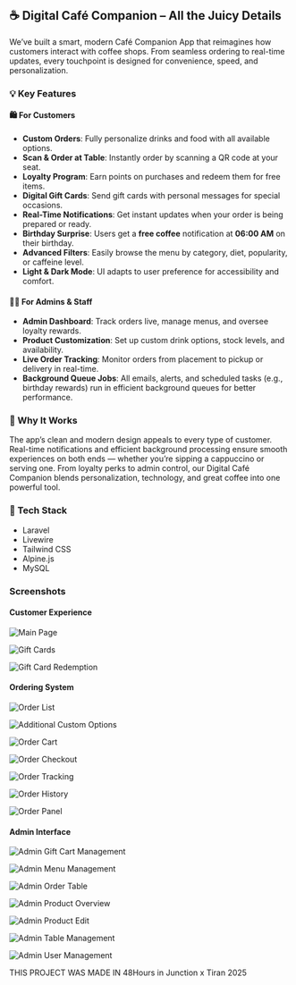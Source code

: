 ## ☕ Digital Café Companion – All the Juicy Details

We’ve built a smart, modern Café Companion App that reimagines how customers interact with coffee shops. From seamless ordering to real-time updates, every touchpoint is designed for convenience, speed, and personalization.

### 💡 Key Features

#### 🛍️ For Customers

- **Custom Orders**: Fully personalize drinks and food with all available options.
- **Scan & Order at Table**: Instantly order by scanning a QR code at your seat.
- **Loyalty Program**: Earn points on purchases and redeem them for free items.
- **Digital Gift Cards**: Send gift cards with personal messages for special occasions.
- **Real-Time Notifications**: Get instant updates when your order is being prepared or ready.
- **Birthday Surprise**: Users get a **free coffee** notification at **06:00 AM** on their birthday.
- **Advanced Filters**: Easily browse the menu by category, diet, popularity, or caffeine level.
- **Light & Dark Mode**: UI adapts to user preference for accessibility and comfort.

#### 🧑‍💼 For Admins & Staff

- **Admin Dashboard**: Track orders live, manage menus, and oversee loyalty rewards.
- **Product Customization**: Set up custom drink options, stock levels, and availability.
- **Live Order Tracking**: Monitor orders from placement to pickup or delivery in real-time.
- **Background Queue Jobs**: All emails, alerts, and scheduled tasks (e.g., birthday rewards) run in efficient background queues for better performance.

### 🎯 Why It Works

The app’s clean and modern design appeals to every type of customer. Real-time notifications and efficient background processing ensure smooth experiences on both ends — whether you’re sipping a cappuccino or serving one. From loyalty perks to admin control, our Digital Café Companion blends personalization, technology, and great coffee into one powerful tool.

### 📱 Tech Stack

- Laravel
- Livewire
- Tailwind CSS
- Alpine.js
- MySQL

### Screenshots

#### Customer Experience

![Main Page](screenshots/MainPage.png)

![Gift Cards](screenshots/GiftCart.png)

![Gift Card Redemption](screenshots/GiftCartReddem.png)

#### Ordering System

![Order List](screenshots/OrderList.png)

![Additional Custom Options](screenshots/OrderCutum1.png)

![Order Cart](screenshots/OrderCart.png)

![Order Checkout](screenshots/OrderCheckout.png)

![Order Tracking](screenshots/OrderTracking.png)

![Order History](screenshots/OrderHistroy.png)

![Order Panel](screenshots/OrderPanel.png)


#### Admin Interface

![Admin Gift Cart Management](screenshots/AdminGiftCart.png)

![Admin Menu Management](screenshots/AdminMenu.png)

![Admin Order Table](screenshots/AdminOrderTable.png)

![Admin Product Overview](screenshots/ADminProduct.png)

![Admin Product Edit](screenshots/AdminProductEdit.png)

![Admin Table Management](screenshots/AdminTable.png)

![Admin User Management](screenshots/AdminUser.png)


THIS PROJECT WAS MADE IN 48Hours in Junction x Tiran 2025

